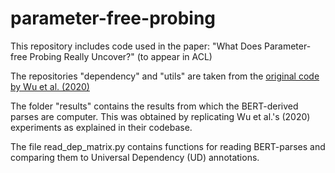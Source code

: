 # parameter-free-probing

This repository includes code used in the paper: "What Does Parameter-free Probing Really Uncover?" (to appear in ACL)

The repositories "dependency" and "utils" are taken from the [original code by Wu et al. (2020)](https://github.com/LividWo/Perturbed-Masking)

The folder "results" contains the results from which the BERT-derived parses are computer. This was obtained by replicating Wu et al.'s (2020) experiments as explained in their codebase.

The file read_dep_matrix.py contains functions for reading BERT-parses and comparing them to Universal Dependency (UD) annotations.
